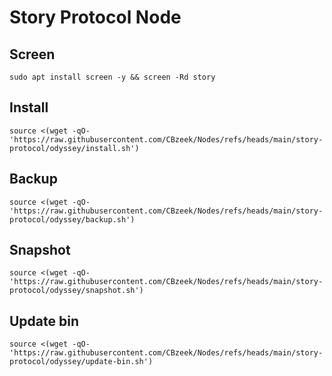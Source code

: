 #  Story Protocol Node

## Screen
```
sudo apt install screen -y && screen -Rd story
```

## Install
```
source <(wget -qO- 'https://raw.githubusercontent.com/CBzeek/Nodes/refs/heads/main/story-protocol/odyssey/install.sh')
```

## Backup
```
source <(wget -qO- 'https://raw.githubusercontent.com/CBzeek/Nodes/refs/heads/main/story-protocol/odyssey/backup.sh')
```

## Snapshot
```
source <(wget -qO- 'https://raw.githubusercontent.com/CBzeek/Nodes/refs/heads/main/story-protocol/odyssey/snapshot.sh')
```

## Update bin
```
source <(wget -qO- 'https://raw.githubusercontent.com/CBzeek/Nodes/refs/heads/main/story-protocol/odyssey/update-bin.sh')
```
